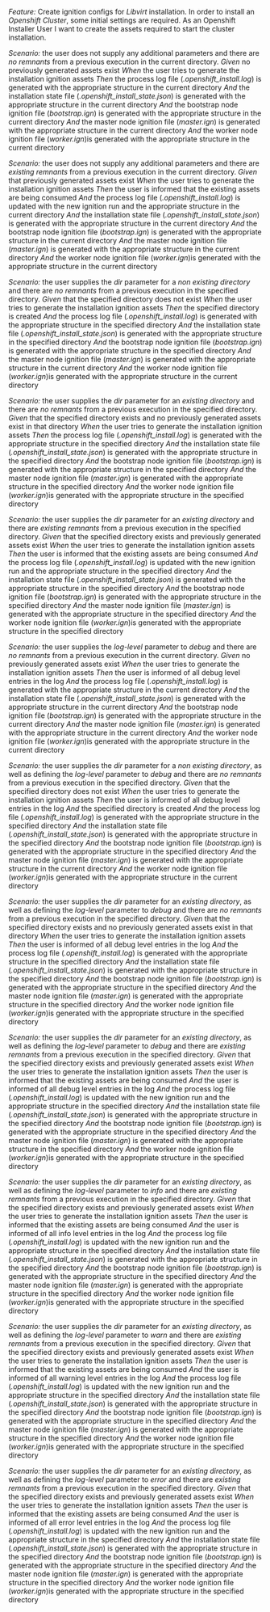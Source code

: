 *Feature:* Create ignition configs for _Libvirt_ installation.
  In order to install an _Openshift Cluster_, some initial settings are required.
  As an Openshift Installer User
  I want to create the assets required to start the cluster installation.


  *Scenario:*  the user does not supply any additional parameters and there are _no remnants_ from a previous execution in the current directory.
    *Given* no previously generated assets exist
    *When* the user tries to generate the installation ignition assets
    *Then* the process log file (_.openshift_install.log_) is generated with the appropriate structure in the current directory
    *And* the installation state file (_.openshift_install_state.json_) is generated with the appropriate structure in the current directory
    *And* the bootstrap node ignition file (_bootstrap.ign_) is generated with the appropriate structure in the current directory
    *And* the master node ignition file (_master.ign_) is generated with the appropriate structure in the current directory
    *And* the worker node ignition file (_worker.ign_)is generated with the appropriate structure in the current directory


  *Scenario:*  the user does not supply any additional parameters and there are _existing remnants_ from a previous execution in the current directory.
    *Given* that previously generated assets exist
    *When* the user tries to generate the installation ignition assets
    *Then* the user is informed that the existing assets are being consumed
    *And* the process log file (_.openshift_install.log_) is updated with the new ignition run and the appropriate structure in the current directory
    *And* the installation state file (_.openshift_install_state.json_) is generated with the appropriate structure in the current directory
    *And* the bootstrap node ignition file (_bootstrap.ign_) is generated with the appropriate structure in the current directory
    *And* the master node ignition file (_master.ign_) is generated with the appropriate structure in the current directory
    *And* the worker node ignition file (_worker.ign_)is generated with the appropriate structure in the current directory


  *Scenario:*  the user supplies the _dir_ parameter for a _non existing directory_ and there are _no remnants_ from a previous execution in the specified directory.
    *Given* that the specified directory does not exist
    *When* the user tries to generate the installation ignition assets
    *Then* the specified directory is created
    *And* the process log file (_.openshift_install.log_) is generated with the appropriate structure in the specified directory
    *And* the installation state file (_.openshift_install_state.json_) is generated with the appropriate structure in the specified directory
    *And* the bootstrap node ignition file (_bootstrap.ign_) is generated with the appropriate structure in the specified directory
    *And* the master node ignition file (_master.ign_) is generated with the appropriate structure in the current directory
    *And* the worker node ignition file (_worker.ign_)is generated with the appropriate structure in the current directory


  *Scenario:*  the user supplies the _dir_ parameter for an _existing directory_ and there are _no remnants_ from a previous execution in the specified directory.
    *Given* that the specified directory exists and no previously generated assets exist in that directory
    *When* the user tries to generate the installation ignition assets
    *Then* the process log file (_.openshift_install.log_) is generated with the appropriate structure in the specified directory
    *And* the installation state file (_.openshift_install_state.json_) is generated with the appropriate structure in the specified directory
    *And* the bootstrap node ignition file (_bootstrap.ign_) is generated with the appropriate structure in the specified directory
    *And* the master node ignition file (_master.ign_) is generated with the appropriate structure in the specified directory
    *And* the worker node ignition file (_worker.ign_)is generated with the appropriate structure in the specified directory


  *Scenario:*  the user supplies the _dir_ parameter for an _existing directory_ and there are _existing remnants_ from a previous execution in the specified directory.
    *Given* that the specified directory exists and previously generated assets exist
    *When* the user tries to generate the installation ignition assets
    *Then* the user is informed that the existing assets are being consumed
    *And* the process log file (_.openshift_install.log_) is updated with the new ignition run and the appropriate structure in the specified directory
    *And* the installation state file (_.openshift_install_state.json_) is generated with the appropriate structure in the specified directory
    *And* the bootstrap node ignition file (_bootstrap.ign_) is generated with the appropriate structure in the specified directory
    *And* the master node ignition file (_master.ign_) is generated with the appropriate structure in the specified directory
    *And* the worker node ignition file (_worker.ign_)is generated with the appropriate structure in the specified directory


  *Scenario:*  the user supplies the _log-level_ parameter to _debug_ and there are _no remnants_ from a previous execution in the current directory.
    *Given* no previously generated assets exist
    *When* the user tries to generate the installation ignition assets
    *Then* the user is informed of all debug level entries in the log
    *And* the process log file (_.openshift_install.log_) is generated with the appropriate structure in the current directory
    *And* the installation state file (_.openshift_install_state.json_) is generated with the appropriate structure in the current directory
    *And* the bootstrap node ignition file (_bootstrap.ign_) is generated with the appropriate structure in the current directory
    *And* the master node ignition file (_master.ign_) is generated with the appropriate structure in the current directory
    *And* the worker node ignition file (_worker.ign_)is generated with the appropriate structure in the current directory


  *Scenario:*  the user supplies the _dir_ parameter for a _non existing directory_, as well as defining the  _log-level_ parameter to _debug_ and there are _no remnants_ from a previous execution in the specified directory.
    *Given* that the specified directory does not exist
    *When* the user tries to generate the installation ignition assets
    *Then* the user is informed of all debug level entries in the log
    *And* the specified directory is created
    *And* the process log file (_.openshift_install.log_) is generated with the appropriate structure in the specified directory
    *And* the installation state file (_.openshift_install_state.json_) is generated with the appropriate structure in the specified directory
    *And* the bootstrap node ignition file (_bootstrap.ign_) is generated with the appropriate structure in the specified directory
    *And* the master node ignition file (_master.ign_) is generated with the appropriate structure in the current directory
    *And* the worker node ignition file (_worker.ign_)is generated with the appropriate structure in the current directory


  *Scenario:*  the user supplies the _dir_ parameter for an _existing directory_, as well as defining the  _log-level_ parameter to _debug_ and there are _no remnants_ from a previous execution in the specified directory.
    *Given* that the specified directory exists and no previously generated assets exist in that directory
    *When* the user tries to generate the installation ignition assets
    *Then* the user is informed of all debug level entries in the log
    *And* the process log file (_.openshift_install.log_) is generated with the appropriate structure in the specified directory
    *And* the installation state file (_.openshift_install_state.json_) is generated with the appropriate structure in the specified directory
    *And* the bootstrap node ignition file (_bootstrap.ign_) is generated with the appropriate structure in the specified directory
    *And* the master node ignition file (_master.ign_) is generated with the appropriate structure in the specified directory
    *And* the worker node ignition file (_worker.ign_)is generated with the appropriate structure in the specified directory


  *Scenario:*  the user supplies the _dir_ parameter for an _existing directory_, as well as defining the  _log-level_ parameter to _debug_ and there are _existing remnants_ from a previous execution in the specified directory.
    *Given* that the specified directory exists and previously generated assets exist
    *When* the user tries to generate the installation ignition assets
    *Then* the user is informed that the existing assets are being consumed
    *And* the user is informed of all debug level entries in the log
    *And* the process log file (_.openshift_install.log_) is updated with the new ignition run and the appropriate structure in the specified directory
    *And* the installation state file (_.openshift_install_state.json_) is generated with the appropriate structure in the specified directory
    *And* the bootstrap node ignition file (_bootstrap.ign_) is generated with the appropriate structure in the specified directory
    *And* the master node ignition file (_master.ign_) is generated with the appropriate structure in the specified directory
    *And* the worker node ignition file (_worker.ign_)is generated with the appropriate structure in the specified directory


  *Scenario:*  the user supplies the _dir_ parameter for an _existing directory_, as well as defining the  _log-level_ parameter to _info_ and there are _existing remnants_ from a previous execution in the specified directory.
    *Given* that the specified directory exists and previously generated assets exist
    *When* the user tries to generate the installation ignition assets
    *Then* the user is informed that the existing assets are being consumed
    *And* the user is informed of all info level entries in the log
    *And* the process log file (_.openshift_install.log_) is updated with the new ignition run and the appropriate structure in the specified directory
    *And* the installation state file (_.openshift_install_state.json_) is generated with the appropriate structure in the specified directory
    *And* the bootstrap node ignition file (_bootstrap.ign_) is generated with the appropriate structure in the specified directory
    *And* the master node ignition file (_master.ign_) is generated with the appropriate structure in the specified directory
    *And* the worker node ignition file (_worker.ign_)is generated with the appropriate structure in the specified directory


  *Scenario:*  the user supplies the _dir_ parameter for an _existing directory_, as well as defining the  _log-level_ parameter to _warn_ and there are _existing remnants_ from a previous execution in the specified directory.
    *Given* that the specified directory exists and previously generated assets exist
    *When* the user tries to generate the installation ignition assets
    *Then* the user is informed that the existing assets are being consumed
    *And* the user is informed of all warning level entries in the log
    *And* the process log file (_.openshift_install.log_) is updated with the new ignition run and the appropriate structure in the specified directory
    *And* the installation state file (_.openshift_install_state.json_) is generated with the appropriate structure in the specified directory
    *And* the bootstrap node ignition file (_bootstrap.ign_) is generated with the appropriate structure in the specified directory
    *And* the master node ignition file (_master.ign_) is generated with the appropriate structure in the specified directory
    *And* the worker node ignition file (_worker.ign_)is generated with the appropriate structure in the specified directory


  *Scenario:*  the user supplies the _dir_ parameter for an _existing directory_, as well as defining the  _log-level_ parameter to _error_ and there are _existing remnants_ from a previous execution in the specified directory.
    *Given* that the specified directory exists and previously generated assets exist
    *When* the user tries to generate the installation ignition assets
    *Then* the user is informed that the existing assets are being consumed
    *And* the user is informed of all error level entries in the log
    *And* the process log file (_.openshift_install.log_) is updated with the new ignition run and the appropriate structure in the specified directory
    *And* the installation state file (_.openshift_install_state.json_) is generated with the appropriate structure in the specified directory
    *And* the bootstrap node ignition file (_bootstrap.ign_) is generated with the appropriate structure in the specified directory
    *And* the master node ignition file (_master.ign_) is generated with the appropriate structure in the specified directory
    *And* the worker node ignition file (_worker.ign_)is generated with the appropriate structure in the specified directory


